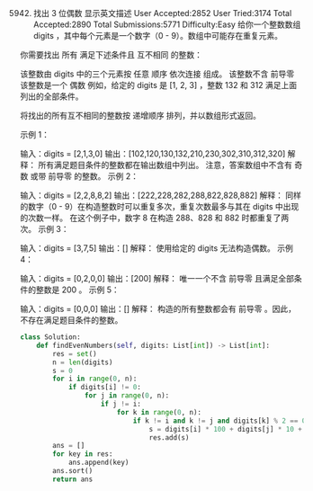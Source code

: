 5942. 找出 3 位偶数 显示英文描述 
User Accepted:2852
User Tried:3174
Total Accepted:2890
Total Submissions:5771
Difficulty:Easy
给你一个整数数组 digits ，其中每个元素是一个数字（0 - 9）。数组中可能存在重复元素。

你需要找出 所有 满足下述条件且 互不相同 的整数：

该整数由 digits 中的三个元素按 任意 顺序 依次连接 组成。
该整数不含 前导零
该整数是一个 偶数
例如，给定的 digits 是 [1, 2, 3] ，整数 132 和 312 满足上面列出的全部条件。

将找出的所有互不相同的整数按 递增顺序 排列，并以数组形式返回。

 

示例 1：

输入：digits = [2,1,3,0]
输出：[102,120,130,132,210,230,302,310,312,320]
解释：
所有满足题目条件的整数都在输出数组中列出。 
注意，答案数组中不含有 奇数 或带 前导零 的整数。
示例 2：

输入：digits = [2,2,8,8,2]
输出：[222,228,282,288,822,828,882]
解释：
同样的数字（0 - 9）在构造整数时可以重复多次，重复次数最多与其在 digits 中出现的次数一样。 
在这个例子中，数字 8 在构造 288、828 和 882 时都重复了两次。 
示例 3：

输入：digits = [3,7,5]
输出：[]
解释：
使用给定的 digits 无法构造偶数。
示例 4：

输入：digits = [0,2,0,0]
输出：[200]
解释：
唯一一个不含 前导零 且满足全部条件的整数是 200 。
示例 5：

输入：digits = [0,0,0]
输出：[]
解释：
构造的所有整数都会有 前导零 。因此，不存在满足题目条件的整数。


```python
class Solution:
    def findEvenNumbers(self, digits: List[int]) -> List[int]:
        res = set()
        n = len(digits)
        s = 0
        for i in range(0, n):
            if digits[i] != 0:
                for j in range(0, n):
                    if j != i:
                        for k in range(0, n):
                            if k != i and k != j and digits[k] % 2 == 0 :
                                s = digits[i] * 100 + digits[j] * 10 + digits[k]
                                res.add(s)
        ans = []
        for key in res:
            ans.append(key)
        ans.sort()
        return ans
```        
